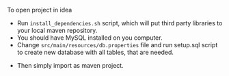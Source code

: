To open project in idea
* Run `install_dependencies.sh` script, which will put third party libraries to your local maven repository.
* You should have MySQL installed on you computer. 
* Change `src/main/resources/db.properties` file and run setup.sql script to create new database with all tables, that are needed.
- Then simply import as maven project.  
